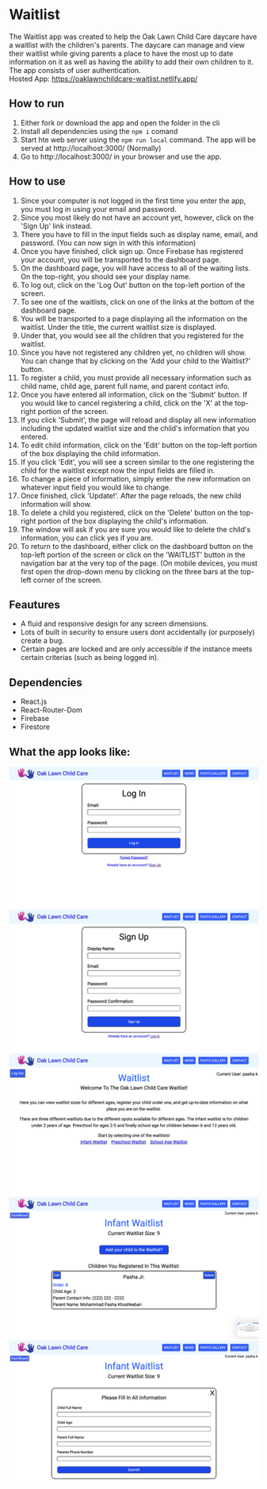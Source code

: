 # Waitlist 

The Waitlist app was created to help the Oak Lawn Child Care daycare have a waitlist with the children's parents. The daycare can manage and view their waitlist while giving parents a place to have the most up to date information on it as well as having the ability to add their own children to it. The app consists of user authentication.  
Hosted App: https://oaklawnchildcare-waitlist.netlify.app/

## How to run
1. Either fork or download the app and open the folder in the cli
2. Install all dependencies using the  `npm i` comand
3. Start hte web server using the `npm run local` command. The app will be served at http://localhost:3000/ (Normally)
4. Go to http://localhost:3000/ in your browser and use the app. 

## How to use
1. Since your computer is not logged in the first time you enter the app, you must log in using your email and password. 
2. Since you most likely do not have an account yet, however, click on the 'Sign Up' link instead.
3. There you have to fill in the input fields such as display name, email, and password. (You can now sign in with this information)
4. Once you have finished, click sign up. Once Firebase has registered your account, you will be transported to the dashboard page. 
5. On the dashboard page, you will have access to all of the waiting lists. On the top-right, you should see your display name.
6. To log out, click on the 'Log Out' button on the top-left portion of the screen.
7. To see one of the waitlists, click on one of the links at the bottom of the dashboard page. 
8. You will be transported to a page displaying all the information on the waitlist. Under the title, the current waitlist size is displayed.
9. Under that, you would see all the children that you registered for the waitlist. 
10. Since you have not registered any children yet, no children will show. You can change that by clicking on the 'Add your child to the Waitlist?' button.
11. To register a child, you must provide all necessary information such as child name, child age, parent full name, and parent contact info. 
12. Once you have entered all information, click on the 'Submit' button. If you would like to cancel registering a child, click on the 'X' at the top-right portion of the screen. 
13. If you click 'Submit', the page will reload and display all new information including the updated waitlist size and the child's information that you entered.
14. To edit child information, click on the 'Edit' button on the top-left portion of the box displaying the child information. 
15. If you click 'Edit', you will see a screen similar to the one registering the child for the waitlist except now the input fields are filled in.
16. To change a piece of information, simply enter the new information on whatever input field you would like to change. 
17. Once finished, click 'Update!'. After the page reloads, the new child information will show.  
18. To delete a child you registered, click on the 'Delete' button on the top-right portion of the box displaying the child's information. 
19. The window will ask if you are sure you would like to delete the child's information, you can click yes if you are.
20. To return to the dashboard, either click on the dashboard button on the top-left portion of the screen or click on the 'WAITLIST' button in the navigation bar at the very top of the page. (On mobile devices, you must first open the drop-down menu by clicking on the three bars at the top-left corner of the screen.  

## Feautures
- A fluid and responsive design for any screen dimensions.
- Lots of built in security to ensure users dont accidentally (or purposely) create a bug. 
- Certain pages are locked and are only accessible if the instance meets certain criterias (such as being logged in).

## Dependencies
- React.js
- React-Router-Dom
- Firebase
- Firestore

## What the app looks like:
![alt text](https://github.com/HOPE028/waitlist/blob/main/Waitlist_ScreenShots/Log%20In.png)
![alt text](https://github.com/HOPE028/waitlist/blob/main/Waitlist_ScreenShots/Sign%20up.png)
![alt text](https://github.com/HOPE028/waitlist/blob/main/Waitlist_ScreenShots/Dashboard.png)
![alt text](https://github.com/HOPE028/waitlist/blob/main/Waitlist_ScreenShots/Infant%20waitlist.png)
![alt text](https://github.com/HOPE028/waitlist/blob/main/Waitlist_ScreenShots/Registering%20a%20child.png)
